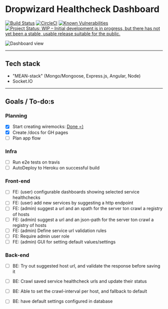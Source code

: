 # Dropwizard Healthcheck Dashboard
[![Build Status](https://travis-ci.org/jensim/dropwizard-healthcheck-dashboard.svg?branch=master)](https://travis-ci.org/jensim/dropwizard-healthcheck-dashboard)
[![CircleCI](https://circleci.com/gh/jensim/dropwizard-healthcheck-dashboard.svg?style=svg)](https://circleci.com/gh/jensim/dropwizard-healthcheck-dashboard)
[![Known Vulnerabilities](https://snyk.io/test/github/jensim/dropwizard-healthcheck-dashboard/badge.svg?targetFile=package.json)](https://snyk.io/test/github/jensim/dropwizard-healthcheck-dashboard?targetFile=package.json)
[![Project Status: WIP – Initial development is in progress, but there has not yet been a stable, usable release suitable for the public.](https://www.repostatus.org/badges/latest/wip.svg)](https://www.repostatus.org/#wip)

![Dashboard view](docs/2.0_Dashboard.png)

----
## Tech stack
- "MEAN-stack" (Mongo/Mongoose, Express.js, Angular, Node)
- Socket.IO

----
## Goals / To-do:s

### Planning
- [x] Start creating wiremocks:
[Done =)](https://wireframepro.mockflow.com)
- [x] Create /docs for GH pages
- [ ] Plan app flow

### Infra
- [ ] Run e2e tests on travis
- [ ] AutoDeploy to Heroku on successful build
 
### Front-end
- [ ] FE: (user) configurable dashboards showing selected service healthchecks
- [ ] FE: (user) add new services by suggesting a http endpoint 
- [ ] FE: (admin) suggest a url and an xpath for the server ton crawl a registry of hosts
- [ ] FE: (admin) suggest a url and an json-path for the server ton crawl a registry of hosts
- [ ] FE: (admin) Define service url validation rules
- [ ] FE: Require admin user role
- [ ] FE: (admin) GUI for setting default values/settings

### Back-end
- [ ] BE: Try out suggested host url, and validate the response before saving it
- [ ] BE: Crawl saved service healthcheck urls and update their status
- [ ] BE: Able to set the crawl-interval per host, and fallback to default
- [ ] BE: have default settings configured in database

